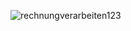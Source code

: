 ![rechnungverarbeiten123](https://user-images.githubusercontent.com/29437801/27799961-9e8af9c2-6017-11e7-9c55-52659aff50e6.png)
